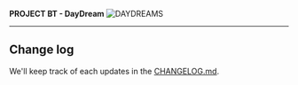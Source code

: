 **PROJECT BT - DayDream**
![DAYDREAMS](https://ghcdn.rawgit.org/dreams137/daydream/master/data/logo/theme/bloodbath-red.svg)

---

## Change log
We'll keep track of each updates in the [CHANGELOG.md](CHANGELOG.md).
